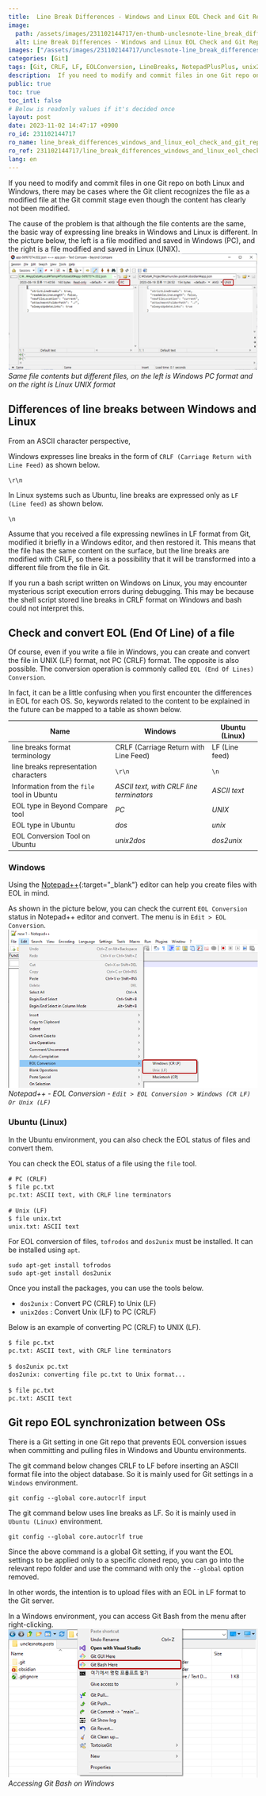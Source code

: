 ```yaml
---
title:  Line Break Differences - Windows and Linux EOL Check and Git Repo Sync
image:
  path: /assets/images/231102144717/en-thumb-unclesnote-line_break_differences_windows_and_linux_eol_check_and_git_repo_sync.png
  alt: Line Break Differences - Windows and Linux EOL Check and Git Repo Sync
images: ["/assets/images/231102144717/unclesnote-line_break_differences_windows_and_linux_eol_check_and_git_repo_sync-same_file_contents_but_different_files_on_the_left_is_windows_pc_format_and_on_the_right_is_linux_unix_format.png", "/assets/images/231102144717/unclesnote-line_break_differences_windows_and_linux_eol_check_and_git_repo_sync-notepad++-eol_conversion-edit_eol_conversion_windows_cr_lf_or_unix_lf.png", "/assets/images/231102144717/unclesnote-line_break_differences_windows_and_linux_eol_check_and_git_repo_sync-accessing_git_bash_on_windows.png"]
categories: [Git]
tags: [Git, CRLF, LF, EOLConversion, LineBreaks, NotepadPlusPlus, unix2dos, dos2unix]
description:  If you need to modify and commit files in one Git repo on both Linux and Windows, there may be cases where the Git client recognizes the file as a modified
public: true
toc: true
toc_intl: false
# Below is readonly values if it's decided once
layout: post
date: 2023-11-02 14:47:17 +0900
ro_id: 231102144717
ro_name: line_break_differences_windows_and_linux_eol_check_and_git_repo_sync
ro_ref: 231102144717/line_break_differences_windows_and_linux_eol_check_and_git_repo_sync
lang: en
---
```

If you need to modify and commit files in one Git repo on both Linux and Windows, there may be cases where the Git client recognizes the file as a modified file at the Git commit stage even though the content has clearly not been modified.  

The cause of the problem is that although the file contents are the same, the basic way of expressing line breaks in Windows and Linux is different. In the picture below, the left is a file modified and saved in Windows (PC), and the right is a file modified and saved in Linux (UNIX).  
![Same file contents but different files, on the left is Windows PC format and on the right is Linux UNIX format](/assets/images/231102144717/unclesnote-line_break_differences_windows_and_linux_eol_check_and_git_repo_sync-same_file_contents_but_different_files_on_the_left_is_windows_pc_format_and_on_the_right_is_linux_unix_format.png)
_Same file contents but different files, on the left is Windows PC format and on the right is Linux UNIX format_

## Differences of line breaks between Windows and Linux
From an ASCII character perspective,  

Windows expresses line breaks in the form of `CRLF (Carriage Return with Line Feed)` as shown below.  

```text
\r\n
```
In Linux systems such as Ubuntu, line breaks are expressed only as `LF (Line feed)` as shown below.  

```text
\n
```
Assume that you received a file expressing newlines in LF format from Git, modified it briefly in a Windows editor, and then restored it. This means that the file has the same content on the surface, but the line breaks are modified with CRLF, so there is a possibility that it will be transformed into a different file from the file in Git.  

If you run a bash script written on Windows on Linux, you may encounter mysterious script execution errors during debugging. This may be because the shell script stored line breaks in CRLF format on Windows and bash could not interpret this.  
## Check and convert EOL (End Of Line) of a file
Of course, even if you write a file in Windows, you can create and convert the file in UNIX (LF) format, not PC (CRLF) format. The opposite is also possible. The conversion operation is commonly called `EOL (End Of Lines) Conversion`.  

In fact, it can be a little confusing when you first encounter the differences in EOL for each OS. So, keywords related to the content to be explained in the future can be mapped to a table as shown below.  

| Name                                       | Windows                                  | Ubuntu (Linux) |
| ------------------------------------------ | ---------------------------------------- | -------------- |
| line breaks format terminology             | CRLF (Carriage Return with Line Feed)    | LF (Line feed) |
| line breaks representation characters      | `\r\n`                                   | `\n`           |
| Information from the `file` tool in Ubuntu   | _ASCII text, with CRLF line terminators_ | _ASCII text_   |
| EOL type in Beyond Compare tool            | _PC_                                     | _UNIX_         |
| EOL type in Ubuntu                         | _dos_                                    | _unix_         |
| EOL Conversion Tool on Ubuntu              | _unix2dos_                               | _dos2unix_     |

### Windows
Using the [Notepad++](https://notepad-plus-plus.org/downloads){:target="_blank"} editor can help you create files with EOL in mind.  

As shown in the picture below, you can check the current `EOL Conversion` status in Notepad++ editor and convert. The menu is in `Edit > EOL Conversion`.  
![Notepad++ - EOL Conversion - `Edit > EOL Conversion > Windows (CR LF) Or Unix (LF)`](/assets/images/231102144717/unclesnote-line_break_differences_windows_and_linux_eol_check_and_git_repo_sync-notepad++-eol_conversion-edit_eol_conversion_windows_cr_lf_or_unix_lf.png)
_Notepad++ - EOL Conversion - `Edit > EOL Conversion > Windows (CR LF) Or Unix (LF)`_

### Ubuntu (Linux)
In the Ubuntu environment, you can also check the EOL status of files and convert them.  

You can check the EOL status of a file using the `file` tool.  

```shell
# PC (CRLF)
$ file pc.txt 
pc.txt: ASCII text, with CRLF line terminators

# Unix (LF)
$ file unix.txt 
unix.txt: ASCII text
```
For EOL conversion of files, `tofrodos` and `dos2unix` must be installed. It can be installed using `apt`.  

```shell
sudo apt-get install tofrodos
sudo apt-get install dos2unix
```
Once you install the packages, you can use the tools below.  
- `dos2unix` : Convert PC (CRLF) to Unix (LF)
- `unix2dos` : Convert Unix (LF) to PC (CRLF)

Below is an example of converting PC (CRLF) to UNIX (LF).  

```shell
$ file pc.txt 
pc.txt: ASCII text, with CRLF line terminators

$ dos2unix pc.txt 
dos2unix: converting file pc.txt to Unix format...

$ file pc.txt 
pc.txt: ASCII text

```
## Git repo EOL synchronization between OSs
There is a Git setting in one Git repo that prevents EOL conversion issues when committing and pulling files in Windows and Ubuntu environments.  

The git command below changes CRLF to LF before inserting an ASCII format file into the object database. So it is mainly used for Git settings in a `Windows` environment.  

```shell
git config --global core.autocrlf input 
```
The git command below uses line breaks as LF. So it is mainly used in `Ubuntu (Linux)` environment.  

```shell
git config --global core.autocrlf true
```
Since the above command is a global Git setting, if you want the EOL settings to be applied only to a specific cloned repo, you can go into the relevant repo folder and use the command with only the `--global` option removed.  

In other words, the intention is to upload files with an EOL in LF format to the Git server.  

In a Windows environment, you can access Git Bash from the menu after right-clicking.  
![Accessing Git Bash on Windows](/assets/images/231102144717/unclesnote-line_break_differences_windows_and_linux_eol_check_and_git_repo_sync-accessing_git_bash_on_windows.png)
_Accessing Git Bash on Windows_

